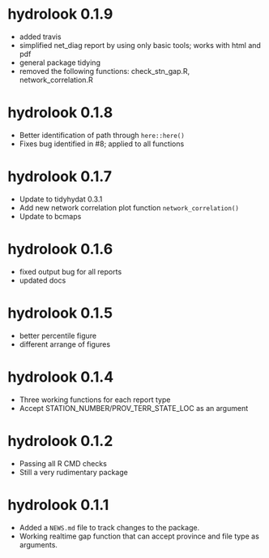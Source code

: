 # hydrolook 0.1.9
* added travis
* simplified net_diag report by using only basic tools; works with html and pdf
* general package tidying
* removed the following functions: check_stn_gap.R, network_correlation.R

# hydrolook 0.1.8
* Better identification of path through `here::here()`
* Fixes bug identified in #8; applied to all functions

# hydrolook 0.1.7
* Update to tidyhydat 0.3.1
* Add new network correlation plot function `network_correlation()`
* Update to bcmaps

# hydrolook 0.1.6
* fixed output bug for all reports
* updated docs

# hydrolook 0.1.5
* better percentile figure
* different arrange of figures


# hydrolook 0.1.4
* Three working functions for each report type
* Accept STATION_NUMBER/PROV_TERR_STATE_LOC as an argument

# hydrolook 0.1.2

* Passing all R CMD checks
* Still a very rudimentary package


# hydrolook 0.1.1

* Added a `NEWS.md` file to track changes to the package.
* Working realtime gap function that can accept province and file type as arguments.



